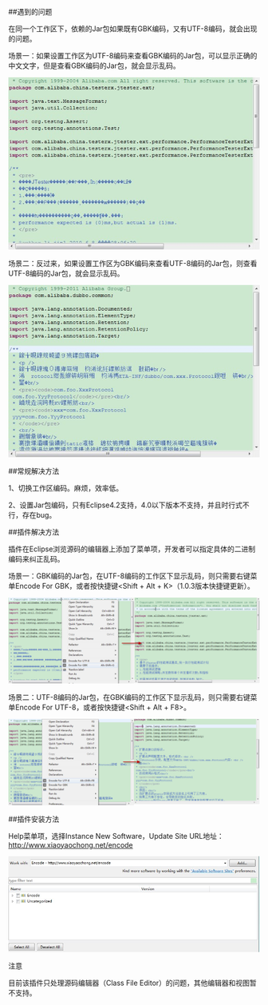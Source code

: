 ##遇到的问题

在同一个工作区下，依赖的Jar包如果既有GBK编码，又有UTF-8编码，就会出现的问题。

场景一：如果设置工作区为UTF-8编码来查看GBK编码的Jar包，可以显示正确的中文文字，但是查看GBK编码的Jar包，就会显示乱码。

![](org.chong.encode/icons/1.jpg)

场景二：反过来，如果设置工作区为GBK编码来查看UTF-8编码的Jar包，则查看UTF-8编码的Jar包，就会显示乱码。

![](org.chong.encode/icons/2.jpg)

##常规解决方法

1、切换工作区编码。麻烦，效率低。

2、设置Jar包编码，只有Eclipse4.2支持，4.0以下版本不支持，并且时行式不行，存在bug。

##插件解决方法

插件在Eclipse浏览源码的编辑器上添加了菜单项，开发者可以指定具体的二进制编码来纠正乱码。

场景一：GBK编码的Jar包，在UTF-8编码的工作区下显示乱码，则只需要右键菜单Encode For GBK，或者按快捷键<Shift + Alt + K>（1.0.3版本快捷键更新）。

![](org.chong.encode/icons/3.png)

场景二：UTF-8编码的Jar包，在GBK编码的工作区下显示乱码，则只需要右键菜单Encode For UTF-8，或者按快捷键<Shift + Alt + F8>。

![](org.chong.encode/icons/4.png)

##插件安装方法

Help菜单项，选择Instance New Software，Update Site URL地址： http://www.xiaoyaochong.net/encode

![](org.chong.encode/icons/5.jpeg)

注意

目前该插件只处理源码编辑器（Class File Editor）的问题，其他编辑器和视图暂不支持。
